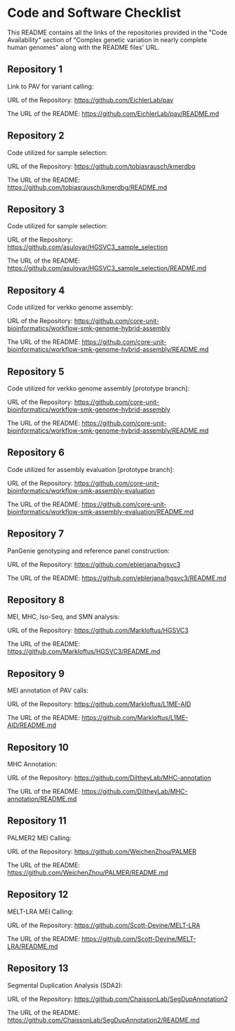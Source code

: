 # Code and Software Checklist
This README contains all the links of the repositories provided in the "Code Availability" section of "Complex genetic variation in nearly complete human genomes" along with the README files' URL.

## Repository 1
Link to PAV for variant calling: 

URL of the Repository: https://github.com/EichlerLab/pav

The URL of the README: https://github.com/EichlerLab/pav/README.md

## Repository 2
Code utilized for sample selection:

URL of the Repository: https://github.com/tobiasrausch/kmerdbg

The URL of the README: https://github.com/tobiasrausch/kmerdbg/README.md

## Repository 3
Code utilized for sample selection:

URL of the Repository: https://github.com/asulovar/HGSVC3_sample_selection

The URL of the README: https://github.com/asulovar/HGSVC3_sample_selection/README.md

## Repository 4
Code utilized for verkko genome assembly:

URL of the Repository: https://github.com/core-unit-bioinformatics/workflow-smk-genome-hybrid-assembly

The URL of the README: https://github.com/core-unit-bioinformatics/workflow-smk-genome-hybrid-assembly/README.md

## Repository 5
Code utilized for verkko genome assembly [prototype branch]:

URL of the Repository: https://github.com/core-unit-bioinformatics/workflow-smk-genome-hybrid-assembly

The URL of the README: https://github.com/core-unit-bioinformatics/workflow-smk-genome-hybrid-assembly/README.md

## Repository 6
Code utilized for assembly evaluation [prototype branch]:

URL of the Repository: https://github.com/core-unit-bioinformatics/workflow-smk-assembly-evaluation

The URL of the README: https://github.com/core-unit-bioinformatics/workflow-smk-assembly-evaluation/README.md

## Repository 7
PanGenie genotyping and reference panel construction:

URL of the Repository: https://github.com/eblerjana/hgsvc3

The URL of the README: https://github.com/eblerjana/hgsvc3/README.md

## Repository 8
MEI, MHC, Iso-Seq, and SMN analysis:

URL of the Repository: https://github.com/Markloftus/HGSVC3

The URL of the README: https://github.com/Markloftus/HGSVC3/README.md

## Repository 9
MEI annotation of PAV calls:

URL of the Repository: https://github.com/Markloftus/L1ME-AID

The URL of the README: https://github.com/Markloftus/L1ME-AID/README.md

## Repository 10
MHC Annotation:

URL of the Repository: https://github.com/DiltheyLab/MHC-annotation

The URL of the README: https://github.com/DiltheyLab/MHC-annotation/README.md

## Repository 11
PALMER2 MEI Calling:

URL of the Repository: https://github.com/WeichenZhou/PALMER

The URL of the README: https://github.com/WeichenZhou/PALMER/README.md

## Repository 12
MELT-LRA MEI Calling:

URL of the Repository: https://github.com/Scott-Devine/MELT-LRA

The URL of the README: https://github.com/Scott-Devine/MELT-LRA/README.md

## Repository 13
Segmental Duplication Analysis (SDA2):

URL of the Repository: https://github.com/ChaissonLab/SegDupAnnotation2

The URL of the README: https://github.com/ChaissonLab/SegDupAnnotation2/README.md







